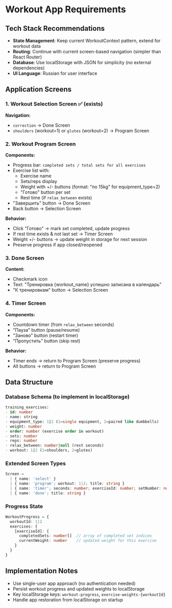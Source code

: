 # Workout App Requirements

## Tech Stack Recommendations
- **State Management**: Keep current WorkoutContext pattern, extend for workout data
- **Routing**: Continue with current screen-based navigation (simpler than React Router)
- **Database**: Use localStorage with JSON for simplicity (no external dependencies)
- **UI Language**: Russian for user interface

## Application Screens

### 1. Workout Selection Screen ✅ (exists)
**Navigation:**
- `correction` → Done Screen
- `shoulders` (workout=1) or `glutes` (workout=2) → Program Screen

### 2. Workout Program Screen
**Components:**
- Progress bar: `completed sets / total sets for all exercises`
- Exercise list with:
  - Exercise name
  - Sets/reps display
  - Weight with +/- buttons (format: "по 15kg" for equipment_type=2)
  - "Готово" button per set
  - Rest time (if `relax_between` exists)
- "Завершить" button → Done Screen  
- Back button → Selection Screen

**Behavior:**
- Click "Готово" → mark set completed, update progress
- If rest time exists & not last set → Timer Screen
- Weight +/- buttons → update weight in storage for next session
- Preserve progress if app closed/reopened

### 3. Done Screen
**Content:**
- Checkmark icon
- Text: "Тренировка {workout_name} успешно записана в календарь"
- "К тренировкам" button → Selection Screen

### 4. Timer Screen  
**Components:**
- Countdown timer (from `relax_between` seconds)
- "Пауза" button (pause/resume)
- "Заново" button (restart timer)
- "Пропустить" button (skip rest)

**Behavior:**
- Timer ends → return to Program Screen (preserve progress)
- All buttons → return to Program Screen

## Data Structure

### Database Schema (to implement in localStorage)
```sql
training_exercises:
- id: number
- name: string  
- equipment_type: 1|2 (1=single equipment, 2=paired like dumbbells)
- weight: number
- order: number (exercise order in workout)
- sets: number
- reps: number  
- relax_between: number|null (rest seconds)
- workout: 1|2 (1=shoulders, 2=glutes)
```

### Extended Screen Types
```typescript
Screen = 
  | { name: 'select' }
  | { name: 'program'; workout: 1|2; title: string }
  | { name: 'timer'; seconds: number; exerciseId: number; setNumber: number }
  | { name: 'done'; title: string }
```

### Progress State
```typescript
WorkoutProgress = {
  workoutId: 1|2
  exercises: {
    [exerciseId]: {
      completedSets: number[]  // array of completed set indices
      currentWeight: number    // updated weight for this exercise
    }
  }
}
```

## Implementation Notes
- Use single-user app approach (no authentication needed)
- Persist workout progress and updated weights to localStorage
- Key localStorage keys: `workout-progress`, `exercise-weights-{workoutId}`
- Handle app restoration from localStorage on startup